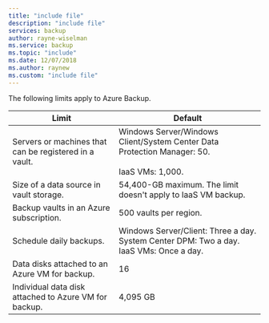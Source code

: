 ```yaml
---
title: "include file"
description: "include file"
services: backup
author: rayne-wiselman
ms.service: backup
ms.topic: "include"
ms.date: 12/07/2018
ms.author: raynew
ms.custom: "include file"
---
```



The following limits apply to Azure Backup.

| **Limit** | **Default** |
| --- | --- |
| Servers or machines that can be registered in a vault. | Windows Server/Windows Client/System Center Data Protection Manager: 50. <br/><br/> IaaS VMs: 1,000.  |
| Size of a data source in vault storage. |54,400-GB maximum. The limit doesn't apply to IaaS VM backup. |
| Backup vaults in an Azure subscription. |500 vaults per region. |
| Schedule daily backups. |Windows Server/Client: Three a day.<br/> System Center DPM: Two a day. <br/> IaaS VMs: Once a day.  |
| Data disks attached to an Azure VM for backup. | 16 |
| Individual data disk attached to Azure VM for backup.| 4,095 GB|

